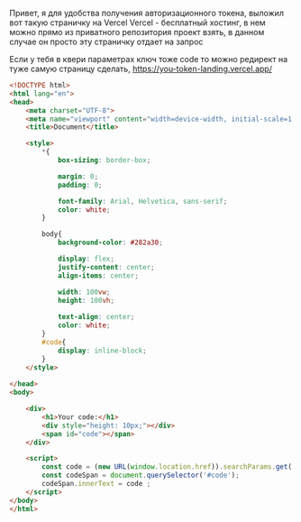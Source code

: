 Привет, я для удобства получения авторизационного токена, выложил вот такую страничку на Vercel
Vercel - бесплатный хостинг, в нем можно прямо из приватного репозитория проект взять, в данном случае он просто эту страничку отдает на запрос

Если у тебя в квери параметрах ключ тоже code то можно редирект на туже самую страницу сделать, https://you-token-landing.vercel.app/
```html
<!DOCTYPE html>
<html lang="en">
<head>
    <meta charset="UTF-8">
    <meta name="viewport" content="width=device-width, initial-scale=1.0">
    <title>Document</title>

    <style>
        *{
            box-sizing: border-box;

            margin: 0;
            padding: 0;

            font-family: Arial, Helvetica, sans-serif;
            color: white;
        }

        body{
            background-color: #282a30;

            display: flex;
            justify-content: center;
            align-items: center;

            width: 100vw;
            height: 100vh;
            
            text-align: center;
            color: white;
        }
        #code{
            display: inline-block;
        }
    </style>
    
</head>
<body>

    <div>
        <h1>Your code:</h1>
        <div style="height: 10px;"></div>
        <span id="code"></span>
    </div>

    <script>
        const code = (new URL(window.location.href)).searchParams.get('code') || "no code detected";
        const codeSpan = document.querySelector('#code');
        codeSpan.innerText = code ;
    </script>
</body>
</html>
```
